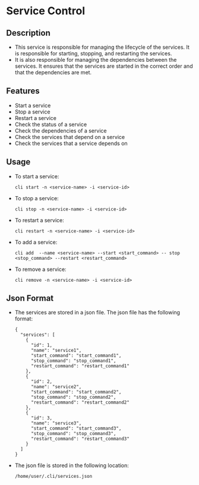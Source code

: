 # Service Control

## Description
  - This service is responsible for managing the lifecycle of the services. It is responsible for starting, stopping, and restarting the services.
  - It is also responsible for managing the dependencies between the services. It ensures that the services are started in the correct order and that the dependencies are met.

## Features
  - Start a service
  - Stop a service
  - Restart a service
  - Check the status of a service
  - Check the dependencies of a service
  - Check the services that depend on a service
  - Check the services that a service depends on
  
## Usage
  - To start a service:
    ```
    cli start -n <service-name> -i <service-id>
    ```
  - To stop a service:
    ```
    cli stop -n <service-name> -i <service-id>
    ```
  - To restart a service:
    ```
    cli restart -n <service-name> -i <service-id>
    ```
  - To add a service:
    ```
    cli add  --name <service-name> --start <start_command> -- stop <stop_command> --restart <restart_command>
    ```
  - To remove a service:
    ```
    cli remove -n <service-name> -i <service-id>
    ```
    
## Json Format
  - The services are stored in a json file. The json file has the following format:
    ```
    {
      "services": [
        {
          "id": 1,
          "name": "service1",
          "start_command": "start_command1",
          "stop_command": "stop_command1",
          "restart_command": "restart_command1"
        },
        {
          "id": 2,
          "name": "service2",
          "start_command": "start_command2",
          "stop_command": "stop_command2",
          "restart_command": "restart_command2"
        },
        {
          "id": 3,
          "name": "service3",
          "start_command": "start_command3",
          "stop_command": "stop_command3",
          "restart_command": "restart_command3"
        }
      ]
    }
    ```
  - The json file is stored in the following location:
    ```
    /home/user/.cli/services.json
    ```